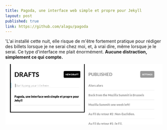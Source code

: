 ```yaml
---
title: Pagoda, une interface web simple et propre pour Jekyll
layout: post
published: true
link: https://github.com/alagu/pagoda
---
```

'L'ai installé cette nuit, elle risque de m'être fortement pratique pour rédiger des billets lorsque je ne serai chez moi, et, à vrai dire, même lorsque je le serai. Ce type d'interface me plait énormément. **Aucune distraction, simplement ce qui compte.**

![Pagoda](/images/pagoda.png)